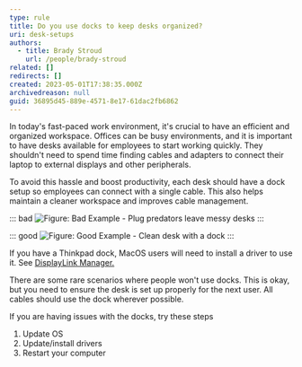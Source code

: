 ```yaml
---
type: rule
title: Do you use docks to keep desks organized?
uri: desk-setups
authors:
  - title: Brady Stroud
    url: /people/brady-stroud
related: []
redirects: []
created: 2023-05-01T17:38:35.000Z
archivedreason: null
guid: 36895d45-889e-4571-8e17-61dac2fb6862
---
```


In today's fast-paced work environment, it's crucial to have an efficient and organized workspace. Offices can be busy environments, and it is important to have desks available for employees to start working quickly. They shouldn't need to spend time finding cables and adapters to connect their laptop to external displays and other peripherals.

To avoid this hassle and boost productivity, each desk should have a dock setup so employees can connect with a single cable. This also helps maintain a cleaner workspace and improves cable management.

<!-- endintro -->

::: bad
![Figure: Bad Example - Plug predators leave messy desks](bad-messy-desks.png)
:::

::: good
![Figure: Good Example - Clean desk with a dock](good-clean-desks.png)
:::

If you have a Thinkpad dock, MacOS users will need to install a driver to use it. 
See [DisplayLink Manager.](https://www.synaptics.com/products/displaylink-graphics/downloads/macos)

There are some rare scenarios where people won't use docks. This is okay, but you need to ensure the desk is set up properly for the next user. All cables should use the dock wherever possible. 

If you are having issues with the docks, try these steps

1. Update OS
2. Update/install drivers
3. Restart your computer

